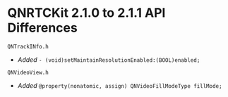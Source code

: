 # QNRTCKit 2.1.0 to 2.1.1 API Differences

```
QNTrackINfo.h
```

- *Added*  `- (void)setMaintainResolutionEnabled:(BOOL)enabled;`

```
QNVideoView.h
```
 
- *Added* `@property(nonatomic, assign) QNVideoFillModeType fillMode;`




